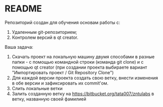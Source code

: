 # README #

Репозиторий создан для обучения основам работы с:
1. Удаленным git-репозиторием;
2. Контролем версий в qt creator.

Ваша задача:
1. Скачать проект на локальную машину двумя способами в разные папки - с помощью командной строки (команда git clone) и с помощью qt creator (при создании проекта выбираете вариант "Импортировать проект / Git Repository Clone")
2. Для каждой версии проекта создать свою ветку, внести изменения в обе версии и зафиксировать их commit'ом.
3. Слить локальные ветки
4. Залить созданную ветку на https://bitbucket.org/tata007/zntulabs в ветку, названную своей фамилией